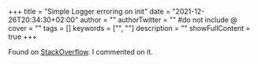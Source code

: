 +++
title = "Simple Logger erroring on init"
date = "2021-12-26T20:34:30+02:00"
author = ""
authorTwitter = "" #do not include @
cover = ""
tags = []
keywords = ["", ""]
description = ""
showFullContent = true
+++

Found on [StackOverflow](https://stackoverflow.com/questions/70487458/simple-logger-erroring-on-init).
I commented on it.
